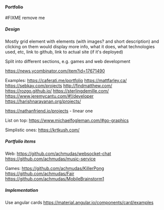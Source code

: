 #### Portfolio

#FIXME remove me

##### Design

Mostly grid element with elements (with images? and short description) and clicking on them would display more info, what it does, what technologies used, etc, link to github, link to actual site (if it's deployed)

Split into different sections, e.g. games and web development

https://news.ycombinator.com/item?id=17671490

Examples:
https://caferati.me/portfolio
https://mattfarley.ca/
https://sebkay.com/projects
http://findmatthew.com/
https://rozgo.github.io/
https://sterlingdemille.com/
https://www.jeremycantu.com/#!/developer
https://harishnarayanan.org/projects/

https://nathanfriend.io/projects - linear one

List on top:
https://www.michaelfogleman.com/#go-graphics


Simplistic ones:
https://krtkush.com/

##### Portfolio items

Web:
https://github.com/achmudas/websocket-chat
https://github.com/achmudas/music-service


Games:
https://github.com/achmudas/KillerPong
https://github.com/achmudas/Fair
https://github.com/achmudas/MobileBrainstorm1


##### Implementation

Use angular cards https://material.angular.io/components/card/examples
